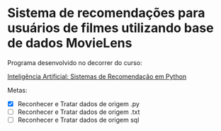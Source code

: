 # Sistema de recomendações para usuários de filmes utilizando base de dados MovieLens

Programa desenvolvido no decorrer do curso: 

[Inteligência Artificial: Sistemas de Recomendação em Python](https://iaexpert.academy/courses/sistemas-recomendacao-python/)

Metas:

- [x]  Reconhecer e Tratar dados de origem .py
- [ ]  Reconhecer e Tratar dados de origem .txt
- [ ]  Reconhecer e Tratar dados de origem sql

